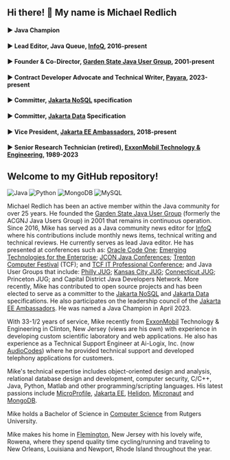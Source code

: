 ## Hi there! :wave: My name is Michael Redlich

#### :arrow_forward: Java Champion
#### :arrow_forward: Lead Editor, Java Queue, [InfoQ](https://www.infoq.com/), 2016-present
#### :arrow_forward: Founder & Co-Director, [Garden State Java User Group](https://gsjug.org/), 2001-present
#### :arrow_forward: Contract Developer Advocate and Technical Writer, [Payara](https://www.payara.fish/), 2023-present
#### :arrow_forward: Committer, [Jakarta NoSQL](https://jakarta.ee/specifications/nosql/) specification
#### :arrow_forward: Committer, [Jakarta Data](https://jakarta.ee/specifications/data/) Specification
#### :arrow_forward: Vice President, [Jakarta EE Ambassadors](https://jakartaee-ambassadors.io/), 2018-present
#### :arrow_forward: Senior Research Technician (retired), [ExxonMobil Technology & Engineering](https://corporate.exxonmobil.com/), 1989-2023

## Welcome to my GitHub repository!

![Java](https://img.shields.io/badge/java-%23ED8B00.svg?style=for-the-badge&logo=java&logoColor=white)
![Python](https://img.shields.io/badge/python-3670A0?style=for-the-badge&logo=python&logoColor=ffdd54)
![MongoDB](https://img.shields.io/badge/MongoDB-%234ea94b.svg?style=for-the-badge&logo=mongodb&logoColor=white)
![MySQL](https://img.shields.io/badge/mysql-%2300f.svg?style=for-the-badge&logo=mysql&logoColor=white)

Michael Redlich has been an active member within the Java community for over 25 years. He founded the [Garden State Java User Group](https:gsjug.org/) (formerly the ACGNJ Java Users Group) in 2001 that remains in continuous operation. Since 2016, Mike has served as a Java community news editor for [InfoQ](https://www.infoq.com/) where his contributions include monthly news items, technical writing and technical reviews. He currently serves as lead Java editor. He has presented at conferences such as: [Oracle Code One](https://www.oracle.com/code-one/); [Emerging Technologies for the Enterprise](https://phillyemergingtech.com/); [JCON Java Conferences](https://jcon.one/); [Trenton Computer Festival](https://tcf-nj.org/) (TCF); and [TCF IT Professional Conference](http://princetonacm.acm.org/tcfpro/); and Java User Groups that include: [Philly JUG](https://www.meetup.com/PhillyJUG/); [Kansas City JUG](https://www.meetup.com/KansasCityJUG/); [Connecticut JUG](https://www.meetup.com/connecticut-java-users-group/); Princeton JUG; and Capital District Java Developers Network. More recently, Mike has contributed to open source projects and has been elected to serve as a committer to the [Jakarta NoSQL](https://jakarta.ee/specifications/nosql/) and [Jakarta Data](https://jakarta.ee/specifications/data/) specifications. He also participates on the leadership council of the [Jakarta EE Ambassadors](https://jakartaee-ambassadors.io/). He was named a Java Champion in April 2023.

With 33-1/2 years of service, Mike recently from [ExxonMobil](https://corporate.exxonmobil.com/) Technology & Engineering in Clinton, New Jersey (views are his own) with experience in developing custom scientific laboratory and web applications. He also has experience as a Technical Support Engineer at Ai-Logix, Inc. (now [AudioCodes](https://www.audiocodes.com/)) where he provided technical support and developed telephony applications for customers.

Mike's technical expertise includes object-oriented design and analysis, relational database design and development, computer security, C/C++, Java, Python, Matlab and other programming/scripting languages. His latest passions include [MicroProfile](https://microprofile.io/), [Jakarta EE](https://jakarta.ee/), [Helidon](https://helidon.io/), [Micronaut](https://micronaut.io/) and [MongoDB](https://www.mongodb.com/).

Mike holds a Bachelor of Science in [Computer Science](https://www.cs.rutgers.edu/) from Rutgers University.

Mike makes his home in [Flemington](http://www.historicflemington.com/), New Jersey with his lovely wife, Rowena, where they spend quality time cycling/running and traveling to New Orleans, Louisiana and Newport, Rhode Island throughout the year.

<!--
**mpredli01/mpredli01** is a ✨ _special_ ✨ repository because its `README.md` (this file) appears on your GitHub profile.

Here are some ideas to get you started:

- 🔭 I’m currently working on ...
- 🌱 I’m currently learning ...
- 👯 I’m looking to collaborate on ...
- 🤔 I’m looking for help with ...
- 💬 Ask me about ...
- 📫 How to reach me: ...
- 😄 Pronouns: ...
- ⚡ Fun fact: ...
-->
